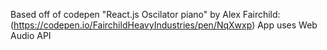 Based off of codepen "React.js Oscilator piano" by Alex Fairchild: (https://codepen.io/FairchildHeavyIndustries/pen/NqXwxp)
App uses Web Audio API
